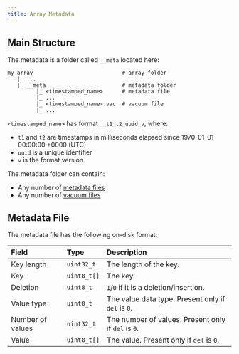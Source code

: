 ```yaml
---
title: Array Metadata
---
```


## Main Structure

The metadata is a folder called `__meta` located here:

```
my_array                            # array folder
   |  ...
   |_ __meta                        # metadata folder
         |_ <timestamped_name>      # metadata file
         |_ ...
         |_ <timestamped_name>.vac  # vacuum file
         |_ ...
```

`<timestamped_name>` has format `__t1_t2_uuid_v`, where:

* `t1` and `t2` are timestamps in milliseconds elapsed since 1970-01-01 00:00:00 +0000 (UTC)
* `uuid` is a unique identifier
* `v` is the format version

The metadata folder can contain:
* Any number of [metadata files](#array-metadata-file)
* Any number of [vacuum files](./vacuum_file.md)

## Metadata File

The metadata file has the following on-disk format:

| **Field** | **Type** | **Description** |
| :--- | :--- | :--- |
| Key length | `uint32_t` | The length of the key. |
| Key | `uint8_t[]` | The key. |
| Deletion | `uint8_t` | `1`/`0` if it is a deletion/insertion. |
| Value type | `uint8_t` | The value data type. Present only if `del` is `0`. |
| Number of values | `uint32_t` | The number of values. Present only if `del` is `0`. |
| Value | `uint8_t[]` | The value. Present only if `del` is `0`. |
